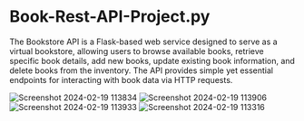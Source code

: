 # Book-Rest-API-Project.py
The Bookstore API is a Flask-based web service designed to serve as a virtual bookstore, allowing users to browse available books, retrieve specific book details, add new books, update existing book information, and delete books from the inventory. The API provides simple yet essential endpoints for interacting with book data via HTTP requests.

![Screenshot 2024-02-19 113834](https://github.com/AmandaEvola/Book-Rest-API-Project.py/assets/92234152/f944fa9b-d414-4d63-aeec-a45b464fdd1d)
![Screenshot 2024-02-19 113906](https://github.com/AmandaEvola/Book-Rest-API-Project.py/assets/92234152/7865454f-62b5-41fb-82d7-c34d1026e729)
![Screenshot 2024-02-19 113933](https://github.com/AmandaEvola/Book-Rest-API-Project.py/assets/92234152/5d38ee5a-8898-4eaa-a453-192b9d843bdf)
![Screenshot 2024-02-19 113316](https://github.com/AmandaEvola/Book-Rest-API-Project.py/assets/92234152/1597b49f-6e39-4a20-97ef-12ea541195d9)






